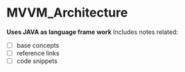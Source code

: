 # MVVM_Architecture
**Uses JAVA as language frame work**
Includes notes related:
- [ ] base concepts
- [ ] reference links 
- [ ] code snippets
